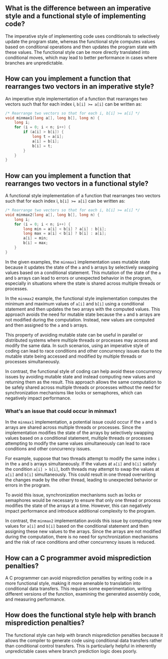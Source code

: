 ## What is the difference between an imperative style and a functional style of implementing code?

The imperative style of implementing code uses conditionals to selectively update the program state, whereas the functional style computes values based on conditional operations and then updates the program state with these values. The functional style can be more directly translated into conditional moves, which may lead to better performance in cases where branches are unpredictable.

## How can you implement a function that rearranges two vectors in an imperative style?

An imperative style implementation of a function that rearranges two vectors such that for each index i, `b[i] >= a[i]` can be written as:
```c
/* Rearrange two vectors so that for each i, b[i] >= a[i] */
void minmax1(long a[], long b[], long n) {
    long i;
    for (i = 0; i < n; i++) {
        if (a[i] > b[i]) {
            long t = a[i];
            a[i] = b[i];
            b[i] = t;
        }
    }
}
```
## How can you implement a function that rearranges two vectors in a functional style?

A functional style implementation of a function that rearranges two vectors such that for each index i, `b[i] >= a[i]` can be written as:
```c
/* Rearrange two vectors so that for each i, b[i] >= a[i] */
void minmax2(long a[], long b[], long n) {
    long i;
    for (i = 0; i < n; i++) {
        long min = a[i] < b[i] ? a[i] : b[i];
        long max = a[i] < b[i] ? b[i] : a[i];
        a[i] = min;
        b[i] = max;
    }
}
```

In the given examples, the `minmax1` implementation uses mutable state because it updates the state of the `a` and `b` arrays by selectively swapping values based on a conditional statement. This mutation of the state of the `a` and `b` arrays can lead to errors or unexpected behavior in the program, especially in situations where the state is shared across multiple threads or processes.

In the `minmax2` example, the functional style implementation computes the minimum and maximum values of `a[i]` and `b[i]` using a conditional statement and then updates the two arrays with the computed values. This approach avoids the need for mutable state because the `a` and `b` arrays are not modified during the computation. Instead, new values are computed and then assigned to the `a` and `b` arrays.

This property of avoiding mutable state can be useful in parallel or distributed systems where multiple threads or processes may access and modify the same data. In such scenarios, using an imperative style of coding can lead to race conditions and other concurrency issues due to the mutable state being accessed and modified by multiple threads or processes simultaneously.

In contrast, the functional style of coding can help avoid these concurrency issues by avoiding mutable state and instead computing new values and returning them as the result. This approach allows the same computation to be safely shared across multiple threads or processes without the need for synchronization mechanisms like locks or semaphores, which can negatively impact performance.

### What's an issue that could occur in minmax1
In the `minmax1` implementation, a potential issue could occur if the `a` and `b` arrays are shared across multiple threads or processes. Since the implementation modifies the state of the arrays by selectively swapping values based on a conditional statement, multiple threads or processes attempting to modify the same values simultaneously can lead to race conditions and other concurrency issues.

For example, suppose that two threads attempt to modify the same index `i` in the `a` and `b` arrays simultaneously. If the values at `a[i]` and `b[i]` satisfy the condition `a[i] > b[i]`, both threads may attempt to swap the values at `a[i]` and `b[i]` simultaneously. This could result in one thread overwriting the changes made by the other thread, leading to unexpected behavior or errors in the program.

To avoid this issue, synchronization mechanisms such as locks or semaphores would be necessary to ensure that only one thread or process modifies the state of the arrays at a time. However, this can negatively impact performance and introduce additional complexity to the program.

In contrast, the `minmax2` implementation avoids this issue by computing new values for `a[i]` and `b[i]` based on the conditional statement and then assigning these new values to the arrays. Since the arrays are not modified during the computation, there is no need for synchronization mechanisms and the risk of race conditions and other concurrency issues is reduced.

## How can a C programmer avoid misprediction penalties?

A C programmer can avoid misprediction penalties by writing code in a more functional style, making it more amenable to translation into conditional data transfers. This requires some experimentation, writing different versions of the function, examining the generated assembly code, and measuring performance.

## How does the functional style help with branch misprediction penalties?

The functional style can help with branch misprediction penalties because it allows the compiler to generate code using conditional data transfers rather than conditional control transfers. This is particularly helpful in inherently unpredictable cases where branch prediction logic does poorly.